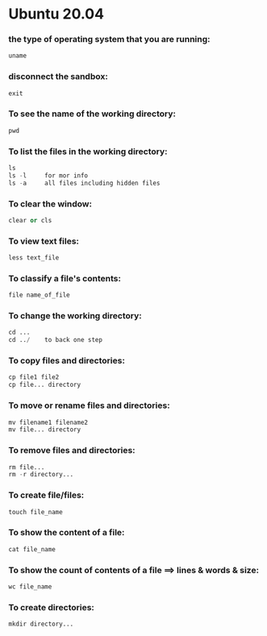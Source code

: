 # Ubuntu 20.04

### the type of operating system that you are running:

```s
uname
```

### disconnect the sandbox:

```s
exit
```

### To see the name of the working directory:

```s
pwd
```

### To list the files in the working directory:

```s
ls
ls -l     for mor info
ls -a     all files including hidden files
```

### To clear the window:

```s
clear or cls
```

### To view text files:

```s
less text_file
```

### To classify a file's contents:

```s
file name_of_file
```

### To change the working directory:

```s
cd ...
cd ../    to back one step
```

### To copy files and directories:

```s
cp file1 file2
cp file... directory
```

### To move or rename files and directories:

```s
mv filename1 filename2
mv file... directory
```

### To remove files and directories:

```s
rm file...
rm -r directory...
```

### To create file/files:

```s
touch file_name
```

### To show the content of a file:

```s
cat file_name
```

### To show the count of contents of a file ==> lines & words & size:

```s
wc file_name
```

### To create directories:

```s
mkdir directory...
```

